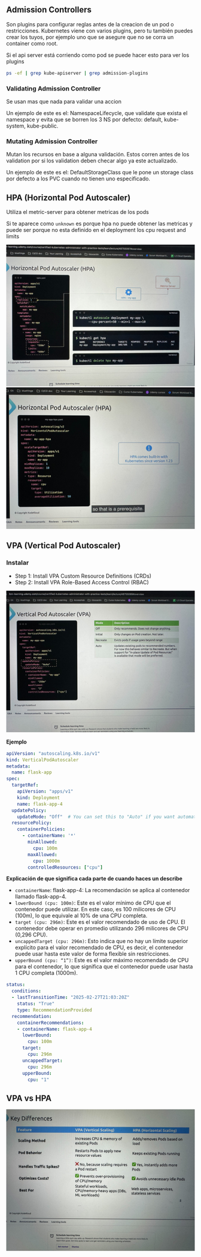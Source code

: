 ## Admission Controllers

Son plugins para configurar reglas antes de la creacion de un pod o restricciones. 
Kubernetes viene con varios plugins, pero tu también puedes crear los tuyos, por ejemplo uno que se asegure que no se corra un container como root.

Si el api server está corriendo como pod se puede hacer esto para ver los plugins

```sh
ps -ef | grep kube-apiserver | grep admission-plugins
```

### Validating Admission Controller

Se usan mas que nada para validar una accion

Un ejemplo de este es el: NamespaceLifecycle, que validate que exista el namespace y evita que se borren los 3 NS por defecto: default, kube-system, kube-public.

### Mutating Admission Controller

Mutan los recursos en base a alguna validación. Estos corren antes de los validation por si los validation deben checar algo ya este actualizado.

Un ejemplo de este es el: DefaultStorageClass que le pone un storage class por defecto a los PVC cuando no tienen uno especificado.

## HPA (Horizontal Pod Autoscaler)

Utiliza el metric-server para obtener metricas de los pods

Si te aparece como `unknown` es porque hpa no puede obtener las metricas y puede ser porque no esta definido en el deployment los cpu request and limits

![hpa1](./assets/hpa1.jpg)
![hpa2](./assets/hpa2.jpg)


## VPA (Vertical Pod Autoscaler)

### Instalar

- Step 1: Install VPA Custom Resource Definitions (CRDs)
- Step 2: Install VPA Role-Based Access Control (RBAC)

![vpa1](./assets/vpa1.jpg)

**Ejemplo**

```yaml
apiVersion: "autoscaling.k8s.io/v1"
kind: VerticalPodAutoscaler
metadata:
  name: flask-app
spec:
  targetRef:
    apiVersion: "apps/v1"
    kind: Deployment
    name: flask-app-4
  updatePolicy:
    updateMode: "Off"  # You can set this to "Auto" if you want automatic updates
  resourcePolicy:
    containerPolicies:
      - containerName: '*'
        minAllowed:
          cpu: 100m
        maxAllowed:
          cpu: 1000m
        controlledResources: ["cpu"]
```

**Explicación de que significa cada parte de cuando haces un describe**

- `containerName`: flask-app-4: La recomendación se aplica al contenedor llamado flask-app-4.
- `lowerBound (cpu: 100m)`: Este es el valor mínimo de CPU que el contenedor puede utilizar. En este caso, es 100 milicores de CPU (100m), lo que equivale al 10% de una CPU completa.
- `target (cpu: 296m)`: Este es el valor recomendado de uso de CPU. El contenedor debe operar en promedio utilizando 296 milicores de CPU (0,296 CPU).
- `uncappedTarget (cpu: 296m)`: Esto indica que no hay un límite superior explícito para el valor recomendado de CPU, es decir, el contenedor puede usar hasta este valor de forma flexible sin restricciones.
- `upperBound (cpu: “1”)`: Este es el valor máximo recomendado de CPU para el contenedor, lo que significa que el contenedor puede usar hasta 1 CPU completa (1000m).

```yaml
status:
  conditions:
  - lastTransitionTime: "2025-02-27T21:03:20Z"
    status: "True"
    type: RecommendationProvided
  recommendation:
    containerRecommendations:
    - containerName: flask-app-4
      lowerBound:
        cpu: 100m
      target:
        cpu: 296m
      uncappedTarget:
        cpu: 296m
      upperBound:
        cpu: "1"
```

## VPA vs HPA
![differences](./assets/vpa-hpa.jpg)
